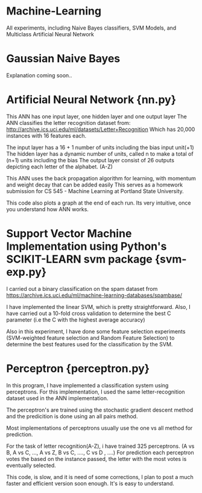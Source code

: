 # Machine-Learning
All experiments, including Naive Bayes classifiers, SVM Models, and Multiclass Artificial Neural Network

# Gaussian Naive Bayes
Explanation coming soon..

# Artificial Neural Network     {nn.py}
This ANN has one input layer, one hidden layer and one output layer The ANN classifies the letter recognition dataset from: http://archive.ics.uci.edu/ml/datasets/Letter+Recognition Which has 20,000 instances with 16 features each.

The input layer has a 16 + 1 number of units including the bias input unit(+1) The hidden layer has a dynamic number of units, called n to make a total of (n+1) units including the bias The output layer consist of 26 outputs depicting each letter of the alphabet. (A-Z)

This ANN uses the back propagation algorithm for learning, with momentum and weight decay that can be added easily This serves as a homework submission for CS 545 - Machine Learning at Portland State University.

This code also plots a graph at the end of each run. Its very intuitive, once you understand how ANN works.

# Support Vector Machine Implementation using Python's SCIKIT-LEARN svm package {svm-exp.py}
I carried out a binary classification on the spam dataset from https://archive.ics.uci.edu/ml/machine-learning-databases/spambase/

I have implemented the linear SVM, which is pretty straightforward. Also, I have carried out a 10-fold cross validation to determine the best C parameter (i.e the C with the highest average accuracy)

Also in this experiment, I have done some feature selection experiments (SVM-weighted feature selection and Random Feature Selection) to determine the best features used for the classification by the SVM.

# Perceptron {perceptron.py}
In this program, I have implemented a classification system using perceptrons. 
For this implementation, I used the same letter-recognition dataset used in the ANN implementation.

The perceptron's are trained using the stochastic gradient descent method and the predicition is done using an all pairs method.

Most implementations of perceptrons usually use the one vs all method for prediction.

For the task of letter recognition(A-Z), i have trained 325 perceptrons. (A vs B, A vs C, ..., A vs Z, B vs C, ...., C vs D , ....)
For prediction each perceptron votes the based on the instance passed, the letter with the most votes is eventually selected.

This code, is slow, and it is need of some corrections, I plan to post a much faster and efficient version soon enough.
It's is easy to understand.
